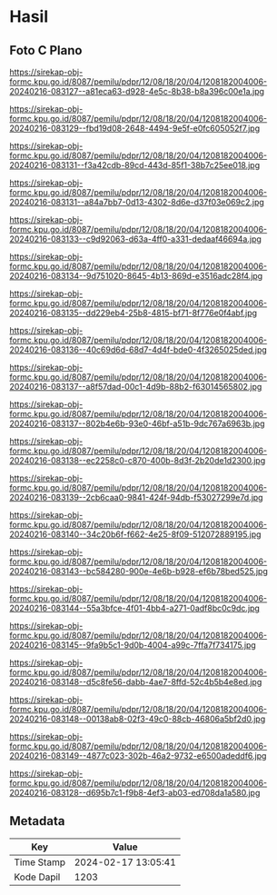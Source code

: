 # Hasil

## Foto C Plano

https://sirekap-obj-formc.kpu.go.id/8087/pemilu/pdpr/12/08/18/20/04/1208182004006-20240216-083127--a81eca63-d928-4e5c-8b38-b8a396c00e1a.jpg

https://sirekap-obj-formc.kpu.go.id/8087/pemilu/pdpr/12/08/18/20/04/1208182004006-20240216-083129--fbd19d08-2648-4494-9e5f-e0fc605052f7.jpg

https://sirekap-obj-formc.kpu.go.id/8087/pemilu/pdpr/12/08/18/20/04/1208182004006-20240216-083131--f3a42cdb-89cd-443d-85f1-38b7c25ee018.jpg

https://sirekap-obj-formc.kpu.go.id/8087/pemilu/pdpr/12/08/18/20/04/1208182004006-20240216-083131--a84a7bb7-0d13-4302-8d6e-d37f03e069c2.jpg

https://sirekap-obj-formc.kpu.go.id/8087/pemilu/pdpr/12/08/18/20/04/1208182004006-20240216-083133--c9d92063-d63a-4ff0-a331-dedaaf46694a.jpg

https://sirekap-obj-formc.kpu.go.id/8087/pemilu/pdpr/12/08/18/20/04/1208182004006-20240216-083134--9d751020-8645-4b13-869d-e3516adc28f4.jpg

https://sirekap-obj-formc.kpu.go.id/8087/pemilu/pdpr/12/08/18/20/04/1208182004006-20240216-083135--dd229eb4-25b8-4815-bf71-8f776e0f4abf.jpg

https://sirekap-obj-formc.kpu.go.id/8087/pemilu/pdpr/12/08/18/20/04/1208182004006-20240216-083136--40c69d6d-68d7-4d4f-bde0-4f3265025ded.jpg

https://sirekap-obj-formc.kpu.go.id/8087/pemilu/pdpr/12/08/18/20/04/1208182004006-20240216-083137--a8f57dad-00c1-4d9b-88b2-f63014565802.jpg

https://sirekap-obj-formc.kpu.go.id/8087/pemilu/pdpr/12/08/18/20/04/1208182004006-20240216-083137--802b4e6b-93e0-46bf-a51b-9dc767a6963b.jpg

https://sirekap-obj-formc.kpu.go.id/8087/pemilu/pdpr/12/08/18/20/04/1208182004006-20240216-083138--ec2258c0-c870-400b-8d3f-2b20de1d2300.jpg

https://sirekap-obj-formc.kpu.go.id/8087/pemilu/pdpr/12/08/18/20/04/1208182004006-20240216-083139--2cb6caa0-9841-424f-94db-f53027299e7d.jpg

https://sirekap-obj-formc.kpu.go.id/8087/pemilu/pdpr/12/08/18/20/04/1208182004006-20240216-083140--34c20b6f-f662-4e25-8f09-512072889195.jpg

https://sirekap-obj-formc.kpu.go.id/8087/pemilu/pdpr/12/08/18/20/04/1208182004006-20240216-083143--bc584280-900e-4e6b-b928-ef6b78bed525.jpg

https://sirekap-obj-formc.kpu.go.id/8087/pemilu/pdpr/12/08/18/20/04/1208182004006-20240216-083144--55a3bfce-4f01-4bb4-a271-0adf8bc0c9dc.jpg

https://sirekap-obj-formc.kpu.go.id/8087/pemilu/pdpr/12/08/18/20/04/1208182004006-20240216-083145--9fa9b5c1-9d0b-4004-a99c-7ffa7f734175.jpg

https://sirekap-obj-formc.kpu.go.id/8087/pemilu/pdpr/12/08/18/20/04/1208182004006-20240216-083148--d5c8fe56-dabb-4ae7-8ffd-52c4b5b4e8ed.jpg

https://sirekap-obj-formc.kpu.go.id/8087/pemilu/pdpr/12/08/18/20/04/1208182004006-20240216-083148--00138ab8-02f3-49c0-88cb-46806a5bf2d0.jpg

https://sirekap-obj-formc.kpu.go.id/8087/pemilu/pdpr/12/08/18/20/04/1208182004006-20240216-083149--4877c023-302b-46a2-9732-e6500adeddf6.jpg

https://sirekap-obj-formc.kpu.go.id/8087/pemilu/pdpr/12/08/18/20/04/1208182004006-20240216-083128--d695b7c1-f9b8-4ef3-ab03-ed708da1a580.jpg


## Metadata

| Key        | Value               |
| ---------- | ------------------- |
| Time Stamp | 2024-02-17 13:05:41 |
| Kode Dapil | 1203                |



